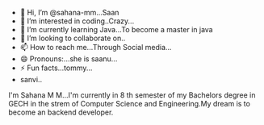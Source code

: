 - 👋 Hi, I’m @sahana-mm...Saan
- 👀 I’m interested in coding..Crazy...
- 🌱 I’m currently learning Java...To become a master in java
- 💞️ I’m looking to collaborate on..
- 📫 How to reach me...Through Social media...
- 😄 Pronouns:...she is saanu...
- ⚡ Fun facts...tommy...
- sanvi..

<!--
sahana-mm/sahana-mm is a ✨ special ✨ repository because its `README.md` (this file) appears on your GitHub profile.
You can click the Preview link to take a look at your changes.
-->
I'm Sahana M M...I'm currently in 8 th semester of my Bachelors degree in GECH in the strem of Computer Science and Engineering.My dream is to become an backend developer.
